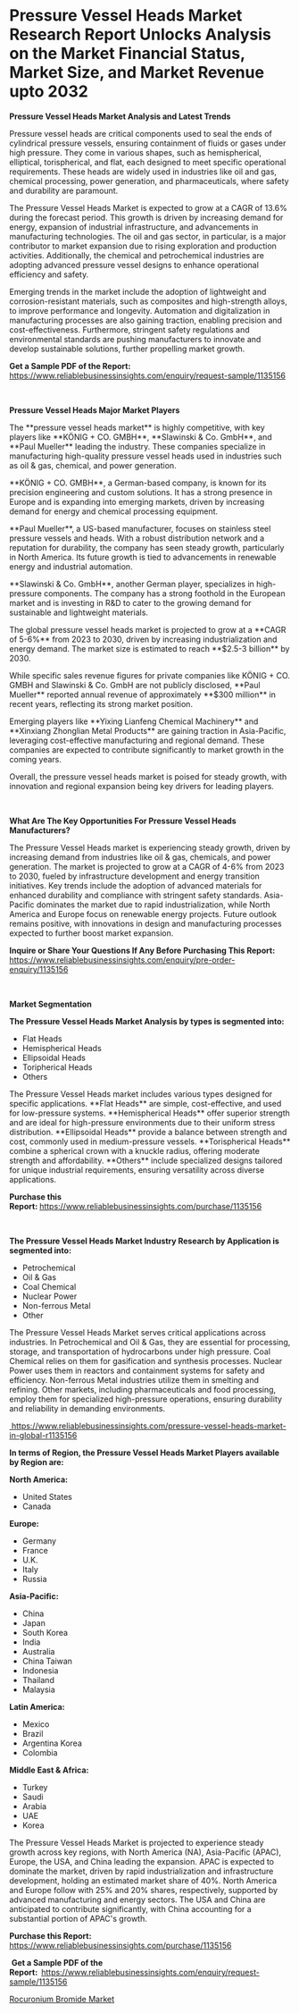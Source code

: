 <p><h1>Pressure Vessel Heads Market Research Report Unlocks Analysis on the Market Financial Status, Market Size, and Market Revenue upto 2032</h1></p><p><strong>Pressure Vessel Heads Market Analysis and Latest Trends</strong></p>
<p><p>Pressure vessel heads are critical components used to seal the ends of cylindrical pressure vessels, ensuring containment of fluids or gases under high pressure. They come in various shapes, such as hemispherical, elliptical, torispherical, and flat, each designed to meet specific operational requirements. These heads are widely used in industries like oil and gas, chemical processing, power generation, and pharmaceuticals, where safety and durability are paramount.</p><p>The Pressure Vessel Heads Market is expected to grow at a CAGR of 13.6% during the forecast period. This growth is driven by increasing demand for energy, expansion of industrial infrastructure, and advancements in manufacturing technologies. The oil and gas sector, in particular, is a major contributor to market expansion due to rising exploration and production activities. Additionally, the chemical and petrochemical industries are adopting advanced pressure vessel designs to enhance operational efficiency and safety.</p><p>Emerging trends in the market include the adoption of lightweight and corrosion-resistant materials, such as composites and high-strength alloys, to improve performance and longevity. Automation and digitalization in manufacturing processes are also gaining traction, enabling precision and cost-effectiveness. Furthermore, stringent safety regulations and environmental standards are pushing manufacturers to innovate and develop sustainable solutions, further propelling market growth.</p></p>
<p><strong>Get a Sample PDF of the Report:&nbsp;</strong> <a href="https://www.reliablebusinessinsights.com/enquiry/request-sample/1135156?utm_campaign=2227&utm_medium=2&utm_source=Github&utm_content=ia&utm_term=26012025&utm_id=pressure-vessel-heads">https://www.reliablebusinessinsights.com/enquiry/request-sample/1135156</a></p>
<p>&nbsp;</p>
<p><strong>Pressure Vessel Heads Major Market Players</strong></p>
<p><p>The **pressure vessel heads market** is highly competitive, with key players like **KÖNIG + CO. GMBH**, **Slawinski & Co. GmbH**, and **Paul Mueller** leading the industry. These companies specialize in manufacturing high-quality pressure vessel heads used in industries such as oil & gas, chemical, and power generation.  </p><p>**KÖNIG + CO. GMBH**, a German-based company, is known for its precision engineering and custom solutions. It has a strong presence in Europe and is expanding into emerging markets, driven by increasing demand for energy and chemical processing equipment.  </p><p>**Paul Mueller**, a US-based manufacturer, focuses on stainless steel pressure vessels and heads. With a robust distribution network and a reputation for durability, the company has seen steady growth, particularly in North America. Its future growth is tied to advancements in renewable energy and industrial automation.  </p><p>**Slawinski & Co. GmbH**, another German player, specializes in high-pressure components. The company has a strong foothold in the European market and is investing in R&D to cater to the growing demand for sustainable and lightweight materials.  </p><p>The global pressure vessel heads market is projected to grow at a **CAGR of 5-6%** from 2023 to 2030, driven by increasing industrialization and energy demand. The market size is estimated to reach **$2.5-3 billion** by 2030.  </p><p>While specific sales revenue figures for private companies like KÖNIG + CO. GMBH and Slawinski & Co. GmbH are not publicly disclosed, **Paul Mueller** reported annual revenue of approximately **$300 million** in recent years, reflecting its strong market position.  </p><p>Emerging players like **Yixing Lianfeng Chemical Machinery** and **Xinxiang Zhonglian Metal Products** are gaining traction in Asia-Pacific, leveraging cost-effective manufacturing and regional demand. These companies are expected to contribute significantly to market growth in the coming years.  </p><p>Overall, the pressure vessel heads market is poised for steady growth, with innovation and regional expansion being key drivers for leading players.</p></p>
<p>&nbsp;</p>
<p><strong>What Are The Key Opportunities For Pressure Vessel Heads Manufacturers?</strong></p>
<p><p>The Pressure Vessel Heads market is experiencing steady growth, driven by increasing demand from industries like oil & gas, chemicals, and power generation. The market is projected to grow at a CAGR of 4-6% from 2023 to 2030, fueled by infrastructure development and energy transition initiatives. Key trends include the adoption of advanced materials for enhanced durability and compliance with stringent safety standards. Asia-Pacific dominates the market due to rapid industrialization, while North America and Europe focus on renewable energy projects. Future outlook remains positive, with innovations in design and manufacturing processes expected to further boost market expansion.</p></p>
<p><strong>Inquire or Share Your Questions If Any Before Purchasing This Report:</strong> <a href="https://www.reliablebusinessinsights.com/enquiry/pre-order-enquiry/1135156?utm_campaign=2227&utm_medium=2&utm_source=Github&utm_content=ia&utm_term=26012025&utm_id=pressure-vessel-heads">https://www.reliablebusinessinsights.com/enquiry/pre-order-enquiry/1135156</a></p>
<p>&nbsp;</p>
<p><strong>Market Segmentation</strong></p>
<p><strong>The Pressure Vessel Heads Market Analysis by types is segmented into:</strong></p>
<p><ul><li>Flat Heads</li><li>Hemispherical Heads</li><li>Ellipsoidal Heads</li><li>Toripherical Heads</li><li>Others</li></ul></p>
<p><p>The Pressure Vessel Heads market includes various types designed for specific applications. **Flat Heads** are simple, cost-effective, and used for low-pressure systems. **Hemispherical Heads** offer superior strength and are ideal for high-pressure environments due to their uniform stress distribution. **Ellipsoidal Heads** provide a balance between strength and cost, commonly used in medium-pressure vessels. **Torispherical Heads** combine a spherical crown with a knuckle radius, offering moderate strength and affordability. **Others** include specialized designs tailored for unique industrial requirements, ensuring versatility across diverse applications.</p></p>
<p><strong>Purchase this Report:&nbsp;</strong><a href="https://www.reliablebusinessinsights.com/purchase/1135156?utm_campaign=2227&utm_medium=2&utm_source=Github&utm_content=ia&utm_term=26012025&utm_id=pressure-vessel-heads">https://www.reliablebusinessinsights.com/purchase/1135156</a></p>
<p>&nbsp;</p>
<p><strong>The Pressure Vessel Heads Market Industry Research by Application is segmented into:</strong></p>
<p><ul><li>Petrochemical</li><li>Oil & Gas</li><li>Coal Chemical</li><li>Nuclear Power</li><li>Non-ferrous Metal</li><li>Other</li></ul></p>
<p><p>The Pressure Vessel Heads Market serves critical applications across industries. In Petrochemical and Oil & Gas, they are essential for processing, storage, and transportation of hydrocarbons under high pressure. Coal Chemical relies on them for gasification and synthesis processes. Nuclear Power uses them in reactors and containment systems for safety and efficiency. Non-ferrous Metal industries utilize them in smelting and refining. Other markets, including pharmaceuticals and food processing, employ them for specialized high-pressure operations, ensuring durability and reliability in demanding environments.</p></p>
<p><a href="https://www.reliablebusinessinsights.com/pressure-vessel-heads-market-in-global-r1135156?utm_campaign=2227&utm_medium=2&utm_source=Github&utm_content=ia&utm_term=26012025&utm_id=pressure-vessel-heads">&nbsp;https://www.reliablebusinessinsights.com/pressure-vessel-heads-market-in-global-r1135156</a></p>
<p><strong>In terms of Region, the Pressure Vessel Heads Market Players available by Region are:</strong></p>
<p>
    <p> <strong> North America: </strong>
        <ul>
            <li>United States</li>
            <li>Canada</li>
        </ul>
        </p> 
    <p> <strong> Europe: </strong>
        <ul>
            <li>Germany</li>
            <li>France</li>
            <li>U.K.</li>
            <li>Italy</li>
            <li>Russia</li>
        </ul>
        </p> 
    <p> <strong> Asia-Pacific: </strong>
        <ul>
            <li>China</li>
            <li>Japan</li>
            <li>South Korea</li>
            <li>India</li>
            <li>Australia</li>
            <li>China Taiwan</li>
            <li>Indonesia</li>
            <li>Thailand</li>
            <li>Malaysia</li>
        </ul>
        </p> 
    <p> <strong> Latin America: </strong>
        <ul>
            <li>Mexico</li>
            <li>Brazil</li>
            <li>Argentina Korea</li>
            <li>Colombia</li>
        </ul>
        </p> 
    <p> <strong> Middle East & Africa: </strong>
        <ul>
            <li>Turkey</li>
            <li>Saudi</li>
            <li>Arabia</li>
            <li>UAE</li>
            <li>Korea</li>
        </ul>
    </p>
    </p>
<p><p>The Pressure Vessel Heads Market is projected to experience steady growth across key regions, with North America (NA), Asia-Pacific (APAC), Europe, the USA, and China leading the expansion. APAC is expected to dominate the market, driven by rapid industrialization and infrastructure development, holding an estimated market share of 40%. North America and Europe follow with 25% and 20% shares, respectively, supported by advanced manufacturing and energy sectors. The USA and China are anticipated to contribute significantly, with China accounting for a substantial portion of APAC's growth.</p></p>
<p><strong>Purchase this Report: </strong><a href="https://www.reliablebusinessinsights.com/purchase/1135156?utm_campaign=2227&utm_medium=2&utm_source=Github&utm_content=ia&utm_term=26012025&utm_id=pressure-vessel-heads">https://www.reliablebusinessinsights.com/purchase/1135156</a></p>
<p>&nbsp;<strong>Get a Sample PDF of the Report:&nbsp;&nbsp;</strong><a href="https://www.reliablebusinessinsights.com/enquiry/request-sample/1135156?utm_campaign=2227&utm_medium=2&utm_source=Github&utm_content=ia&utm_term=26012025&utm_id=pressure-vessel-heads">https://www.reliablebusinessinsights.com/enquiry/request-sample/1135156</a></p>
<p><strong></strong></p>
<p><p><a href="https://github.com/howdlecirone/Market-Research-Report-List-1/blob/main/rocuronium-bromide-market.md?utm_campaign=2227&utm_medium=2&utm_source=Github&utm_content=ia&utm_term=26012025&utm_id=pressure-vessel-heads">Rocuronium Bromide Market</a></p></p>